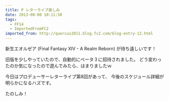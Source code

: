 ```yaml
---
title: P レターライブ楽しみ
date: 2013-08-08 10:11:50
tags:
  - FF14
  - ImportedFromFC2
imported_from: http://quercus2011.blog.fc2.com/blog-entry-12.html
---
```

新生エオルゼア (Final Fantasy XIV - A Realm Reborn) が待ち遠しいです！

旧版を少しやっていたので、自動的にベータ３に招待されました。
どう変わったのか気になったので遊んでみたら、はまりましたｗ

今日はプロデューサーレターライブ第8回があって、
今後のスケジュール詳細が明らかになるハズです。

たのしみ！
